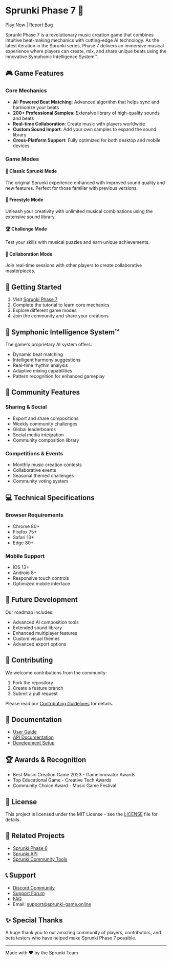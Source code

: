 # Sprunki Phase 7 🎵

[Play Now](https://sprunki-game.online/games/sprunki-phase-7) | [Report Bug](https://github.com/yourusername/sprunki-phase-7/issues)

Sprunki Phase 7 is a revolutionary music creation game that combines intuitive beat-making mechanics with cutting-edge AI technology. As the latest iteration in the Sprunki series, Phase 7 delivers an immersive musical experience where players can create, mix, and share unique beats using the innovative Symphonic Intelligence System™.

## 🎮 Game Features

### Core Mechanics
- **AI-Powered Beat Matching**: Advanced algorithm that helps sync and harmonize your beats
- **200+ Professional Samples**: Extensive library of high-quality sounds and beats
- **Real-time Collaboration**: Create music with players worldwide
- **Custom Sound Import**: Add your own samples to expand the sound library
- **Cross-Platform Support**: Fully optimized for both desktop and mobile devices

### Game Modes

#### 🎵 Classic Sprunki Mode
The original Sprunki experience enhanced with improved sound quality and new features. Perfect for those familiar with previous versions.

#### 🎹 Freestyle Mode
Unleash your creativity with unlimited musical combinations using the extensive sound library.

#### 🏆 Challenge Mode
Test your skills with musical puzzles and earn unique achievements.

#### 👥 Collaboration Mode
Join real-time sessions with other players to create collaborative masterpieces.

## 🚀 Getting Started

1. Visit [Sprunki Phase 7](https://sprunki-game.online/games/sprunki-phase-7)
2. Complete the tutorial to learn core mechanics
3. Explore different game modes
4. Join the community and share your creations

## 🎼 Symphonic Intelligence System™

The game's proprietary AI system offers:
- Dynamic beat matching
- Intelligent harmony suggestions
- Real-time rhythm analysis
- Adaptive mixing capabilities
- Pattern recognition for enhanced gameplay

## 🌟 Community Features

### Sharing & Social
- Export and share compositions
- Weekly community challenges
- Global leaderboards
- Social media integration
- Community composition library

### Competitions & Events
- Monthly music creation contests
- Collaborative events
- Seasonal themed challenges
- Community voting system

## 💻 Technical Specifications

### Browser Requirements
- Chrome 80+
- Firefox 75+
- Safari 13+
- Edge 80+

### Mobile Support
- iOS 13+
- Android 8+
- Responsive touch controls
- Optimized mobile interface

## 🎯 Future Development

Our roadmap includes:
- Advanced AI composition tools
- Extended sound library
- Enhanced multiplayer features
- Custom visual themes
- Advanced export options

## 🤝 Contributing

We welcome contributions from the community:
1. Fork the repository
2. Create a feature branch
3. Submit a pull request

Please read our [Contributing Guidelines](CONTRIBUTING.md) for details.

## 📝 Documentation

- [User Guide](docs/USER_GUIDE.md)
- [API Documentation](docs/API.md)
- [Development Setup](docs/DEVELOPMENT.md)

## 🏆 Awards & Recognition

- Best Music Creation Game 2023 - GameInnovator Awards
- Top Educational Game - Creative Tech Awards
- Community Choice Award - Music Game Festival

## 📜 License

This project is licensed under the MIT License - see the [LICENSE](LICENSE) file for details.

## 🔗 Related Projects

- [Sprunki Phase 6](https://github.com/yourusername/sprunki-phase-6)
- [Sprunki API](https://github.com/yourusername/sprunki-api)
- [Sprunki Community Tools](https://github.com/yourusername/sprunki-tools)

## 📞 Support

- [Discord Community](https://discord.gg/sprunki)
- [Support Forum](https://support.sprunki-game.online)
- [FAQ](https://sprunki-game.online/faq)
- Email: support@sprunki-game.online

## ✨ Special Thanks

A huge thank you to our amazing community of players, contributors, and beta testers who have helped make Sprunki Phase 7 possible.

---

Made with ❤️ by the Sprunki Team
